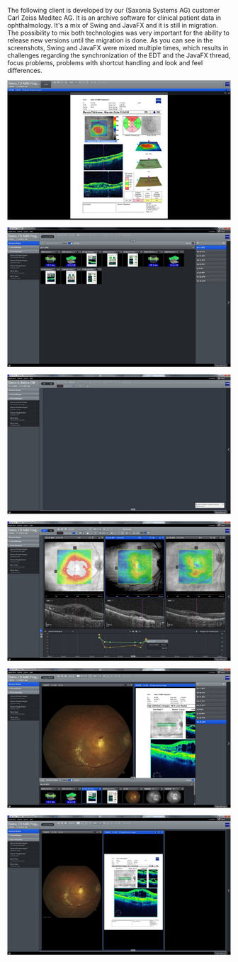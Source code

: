 The following client is developed by our (Saxonia Systems AG) customer Carl Zeiss Meditec AG. 
It is an archive software for clinical patient data in ophthalmology. It's a mix of Swing and 
JavaFX and it is still in migration. The possibility to mix both technologies was very important 
for the ability to release new versions until the migration is done. As you can see in the screenshots, 
Swing and JavaFX were mixed multiple times, which results in challenges regarding the synchronization 
of the EDT and the JavaFX thread, focus problems, problems with shortcut handling and look and 
feel differences.

[![Screen 1](screen1.jpg)]()

[![Screen 1](screen2.jpg)]()

[![Screen 1](screen3.jpg)]()

[![Screen 1](screen4.jpg)]()

[![Screen 1](screen5.jpg)]()

[![Screen 1](screen6.jpg)]()